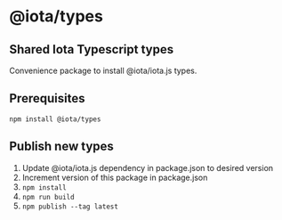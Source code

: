 # @iota/types
## Shared Iota Typescript types

Convenience package to install @iota/iota.js types.

## Prerequisites

```shell
npm install @iota/types
```
## Publish new types

1. Update @iota/iota.js dependency in package.json to desired version
2. Increment version of this package in package.json
3. `npm install`
4. `npm run build`
5. `npm publish --tag latest`

